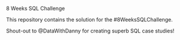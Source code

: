 8 Weeks SQL Challenge

This repository contains the solution for the #8WeeksSQLChallenge.

Shout-out to @DataWithDanny for creating superb SQL case studies!
